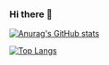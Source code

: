 ### Hi there 👋

<!--
**GayanMSD/gayanmsd** is a ✨ _special_ ✨ repository because its `README.md` (this file) appears on your GitHub profile.

Here are some ideas to get you started:

- 🔭 I’m currently working on ...
- 🌱 I’m currently learning ...
- 👯 I’m looking to collaborate on ...
- 🤔 I’m looking for help with ...
- 💬 Ask me about ...
- 📫 How to reach me: ...
- 😄 Pronouns: ...
- ⚡ Fun fact: ...
-->

[![Anurag's GitHub stats](https://github-readme-stats.vercel.app/api?username=GayanMSD&count_private=true&theme=outrun&show_icons=true)](https://github.com/GayanMSD/github-readme-stats)

[![Top Langs](https://github-readme-stats.vercel.app/api/top-langs/?username=GayanMSD&layout=compact)](https://github.com/GayanMSD/github-readme-stats)
